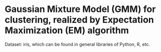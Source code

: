 # Gaussian Mixture Model (GMM) for clustering, realized by Expectation Maximization (EM) algorithm

Dataset: iris, which can be found in general libraries of Python, R, etc.
